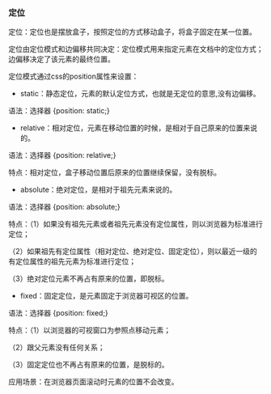 ### 定位

定位：定位也是摆放盒子，按照定位的方式移动盒子，将盒子固定在某一位置。

定位由定位模式和边偏移共同决定：定位模式用来指定元素在文档中的定位方式；边偏移决定了该元素的最终位置。

定位模式通过css的position属性来设置：

- static：静态定位，元素的默认定位方式，也就是无定位的意思,没有边偏移。

语法：选择器 {position:  static;}

- relative：相对定位，元素在移动位置的时候，是相对于自己原来的位置来说的。

语法：选择器 {position:  relative;}

特点：相对定位，盒子移动位置后原来的位置继续保留，没有脱标。

- absolute：绝对定位，是相对于祖先元素来说的。

语法：选择器 {position:  absolute;}

特点：（1）如果没有祖先元素或者祖先元素没有定位属性，则以浏览器为标准进行定位；

（2）如果祖先有定位属性（相对定位、绝对定位、固定定位），则以最近一级的有定位属性的祖先元素为标准进行定位；

（3）绝对定位元素不再占有原来的位置，即脱标。

- fixed：固定定位，是元素固定于浏览器可视区的位置。

语法：选择器 {position:  fixed;}

特点：（1）以浏览器的可视窗口为参照点移动元素；

（2）跟父元素没有任何关系；

（3）固定定位也不再占有原来的位置，是脱标的。

应用场景：在浏览器页面滚动时元素的位置不会改变。









